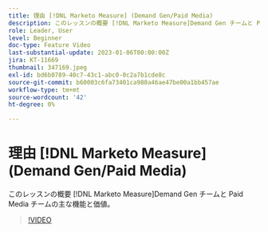 ```yaml
---
title: 理由 [!DNL Marketo Measure] (Demand Gen/Paid Media)
description: このレッスンの概要 [!DNL Marketo Measure]Demand Gen チームと Paid Media チームの主な機能と価値。
role: Leader, User
level: Beginner
doc-type: Feature Video
last-substantial-update: 2023-01-06T00:00:00Z
jira: KT-11669
thumbnail: 347169.jpeg
exl-id: bd6b0789-40c7-43c1-abc0-0c2a7b1cde8c
source-git-commit: b60003c6fa73401ca980a46ae47be00a1bb457ae
workflow-type: tm+mt
source-wordcount: '42'
ht-degree: 0%

---
```


# 理由 [!DNL Marketo Measure] (Demand Gen/Paid Media)

このレッスンの概要 [!DNL Marketo Measure]Demand Gen チームと Paid Media チームの主な機能と価値。

>[!VIDEO](https://video.tv.adobe.com/v/347169/?quality=12&learn=on)
